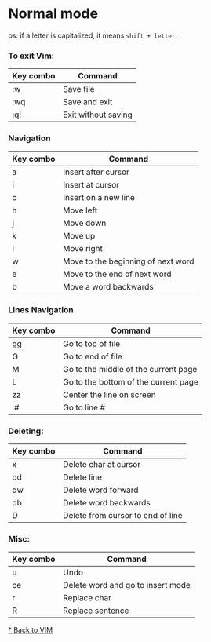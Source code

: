 # Normal mode

ps: if a letter is capitalized, it means `shift + letter`.

### To exit Vim:

| Key combo | Command |
| --- | --- |
| :w | Save file |
| :wq | Save and exit |
| :q! | Exit without saving |

### Navigation

| Key combo | Command |
| --- | --- |
| a | Insert after cursor |
| i | Insert at cursor |
| o | Insert on a new line |
| h | Move left |
| j | Move down |
| k | Move up |
| l | Move right |
| w | Move to the beginning of next word |
| e | Move to the end of next word |
| b | Move a word backwards |

### Lines Navigation

| Key combo | Command |
| --- | --- |
| gg | Go to top of file |
| G | Go to end of file |
| M | Go to the middle of the current page |
| L | Go to the bottom of the current page |
| zz | Center the line on screen |
| :# | Go to line # |

### Deleting:

| Key combo | Command |
| --- | --- |
| x | Delete char at cursor |
| dd | Delete line |
| dw | Delete word forward |
| db | Delete word backwards |
| D | Delete from cursor to end of line |
 
### Misc:

| Key combo | Command |
| --- | --- |
| u | Undo |
| ce | Delete word and go to insert mode |
| r | Replace char |
| R | Replace sentence |

[* Back to VIM](00-vim.md)


